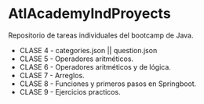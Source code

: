 # AtlAcademyIndProyects
Repositorio de tareas individuales del bootcamp de Java.
- CLASE 4 -
categories.json || 
question.json
- CLASE 5 -
Operadores aritméticos.
- CLASE 6 -
Operadores aritméticos y de lógica.
- CLASE 7 -
Arreglos.
- CLASE 8 -
Funciones y primeros pasos en Springboot.
- CLASE 9 -
Ejercicios practicos.
